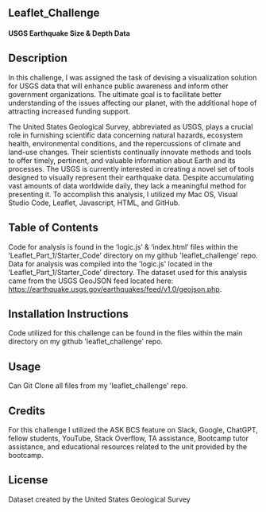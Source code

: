 ## Leaflet_Challenge
#### USGS Earthquake Size & Depth Data

## Description
In this challenge, I was assigned the task of devising a visualization solution for USGS data that will enhance public awareness and inform other government organizations. The ultimate goal is to facilitate better understanding of the issues affecting our planet, with the additional hope of attracting increased funding support.

The United States Geological Survey, abbreviated as USGS, plays a crucial role in furnishing scientific data concerning natural hazards, ecosystem health, environmental conditions, and the repercussions of climate and land-use changes. Their scientists continually innovate methods and tools to offer timely, pertinent, and valuable information about Earth and its processes.
The USGS is currently interested in creating a novel set of tools designed to visually represent their earthquake data. Despite accumulating vast amounts of data worldwide daily, they lack a meaningful method for presenting it. To accomplish this analysis, I utilized my Mac OS, Visual Studio Code, Leaflet, Javascript, HTML, and GitHub.

## Table of Contents
Code for analysis is found in the ‘logic.js’ & ‘index.html’ files within the ‘Leaflet_Part_1/Starter_Code’ directory on my github 'leaflet_challenge' repo. Data for analysis was compiled into the 'logic.js' located in the ‘Leaflet_Part_1/Starter_Code’ directory. The dataset used for this analysis came from the USGS GeoJSON feed located here: https://earthquake.usgs.gov/earthquakes/feed/v1.0/geojson.php.

## Installation Instructions
Code utilized for this challenge can be found in the files within the main directory on my github 'leaflet_challenge' repo.

## Usage
Can Git Clone all files from my 'leaflet_challenge' repo.

## Credits
For this challenge I utilized the ASK BCS feature on Slack, Google, ChatGPT, fellow students, YouTube, Stack Overflow, TA assistance, Bootcamp tutor assistance, and educational resources related to the unit provided by the bootcamp.

## License
Dataset created by the United States Geological Survey

